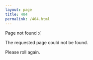 ```yaml
---
layout: page
title: 404
permalink: /404.html
---
```

Page not found :(

The requested page could not be found.

Please roll again.